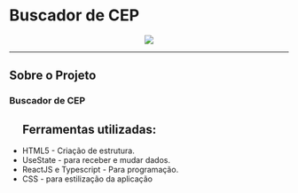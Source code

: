 # Buscador de CEP
 
<div align="center" >
<img src="https://github.com/EnilsonNeto/Buscador-de-CEP/blob/main/src/media/20221221212041_Trim.mp4">
</div>

---

## Sobre o Projeto

<h3>Buscador de CEP</h3>



<ul>
<h2>Ferramentas utilizadas:</h1>
<li>HTML5 - Criação de estrutura.</li>
<li>UseState - para receber e mudar dados.</li>
<li>ReactJS e Typescript - Para programação.</li>
<li>CSS - para estilização da aplicação</li>
</ul>
